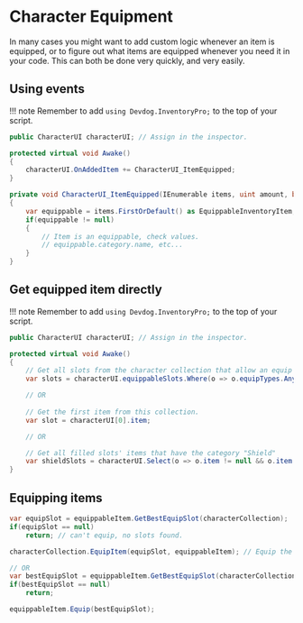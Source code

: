 # Character Equipment

In many cases you might want to add custom logic whenever an item is equipped, or to figure out what items are equipped whenever you need it in your code. This can both be done very quickly, and very easily.

## Using events

!!! note
	Remember to add `using Devdog.InventoryPro;` to the top of your script.

```csharp
public CharacterUI characterUI; // Assign in the inspector.

protected virtual void Awake()
{
    characterUI.OnAddedItem += CharacterUI_ItemEquipped;
}

private void CharacterUI_ItemEquipped(IEnumerable items, uint amount, bool cameFromCollection)
{
    var equippable = items.FirstOrDefault() as EquippableInventoryItem;
    if(equippable != null)
    {
        // Item is an equippable, check values.
        // equippable.category.name, etc...
    }
}

```

## Get equipped item directly

!!! note
	Remember to add `using Devdog.InventoryPro;` to the top of your script.

```csharp
public CharacterUI characterUI; // Assign in the inspector.

protected virtual void Awake()
{
    // Get all slots from the character collection that allow an equip type "Head"
    var slots = characterUI.equippableSlots.Where(o => o.equipTypes.Any(e => e.name == "Head")); 

    // OR
    
    // Get the first item from this collection.
    var slot = characterUI[0].item;

    // OR

    // Get all filled slots' items that have the category "Shield"
    var shieldSlots = characterUI.Select(o => o.item != null && o.item.category.name == "Shield");
}

```

## Equipping items

```csharp
var equipSlot = equippableItem.GetBestEquipSlot(characterCollection);
if(equipSlot == null)
	return; // can't equip, no slots found.

characterCollection.EquipItem(equipSlot, equippableItem); // Equip the item to the character collection. 

// OR 
var bestEquipSlot = equippableItem.GetBestEquipSlot(characterCollection);
if(bestEquipSlot == null)
	return;

equippableItem.Equip(bestEquipSlot);
```